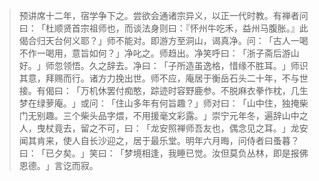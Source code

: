 
> 预讲席十二年，宿学争下之。尝欲会通诸宗异义，以正一代时教。有禅者问曰：​「杜顺贤首宗祖师也，而谈法身则曰：『怀州牛吃禾，益州马腹胀。』此偈合归天台何义耶？​」师不能对。即游方至洞山，谒真净。问：​「古人一喝不作一喝用，意旨如何？​」净叱之。师趋出。净笑呼曰：​「浙子斋后游山好。​」师忽领悟。久之辞去。净曰：​「子所造虽逸格，惜缘不胜耳。​」师识其意，拜赐而行。诸方力挽出世。师不应，庵居于衡岳石头二十年，不与世接。有偈曰：​「万机休罢付痴憨，踪迹时容野鹿参。不脱麻衣拳作枕，几生梦在绿萝庵。​」或问：​「住山多年有何旨趣？​」师对曰：​「山中住，独掩柴门无别趣。三个柴头品字煨，不用援毫文彩露。​」崇宁元年冬，遍辞山中之人，曳杖竟去，留之不可，曰：​「龙安照禅师吾友也，偶念见之耳。​」龙安闻其肯来，使人自长沙迎之，居于最乐堂。明年六月晦，问侍者曰蚤暮？曰：​「已夕矣。​」笑曰：​「梦境相逢，我睡已觉。汝但莫负丛林，即是报佛恩德。​」言讫而寂。
